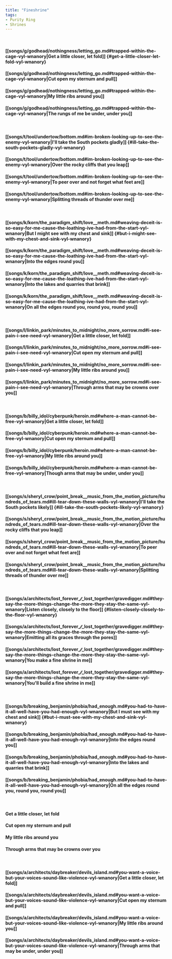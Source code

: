 ```yaml
---
title: "Fineshrine"
tags:
- Purity Ring
- Shrines
---
```

&nbsp;
#### [[songs/g/godhead/nothingness/letting_go.md#trapped-within-the-cage-vyl-wnanory|Get a little closer, let fold]] {#get-a-little-closer-let-fold-vyl-wnanory}
#### [[songs/g/godhead/nothingness/letting_go.md#trapped-within-the-cage-vyl-wnanory|Cut open my sternum and pull]]
#### [[songs/g/godhead/nothingness/letting_go.md#trapped-within-the-cage-vyl-wnanory|My little ribs around you]]
#### [[songs/g/godhead/nothingness/letting_go.md#trapped-within-the-cage-vyl-wnanory|The rungs of me be under, under you]]
&nbsp;
#### [[songs/t/tool/undertow/bottom.md#im-broken-looking-up-to-see-the-enemy-vyl-wnanory|I'll take the South pockets gladly]] {#ill-take-the-south-pockets-gladly-vyl-wnanory}
#### [[songs/t/tool/undertow/bottom.md#im-broken-looking-up-to-see-the-enemy-vyl-wnanory|Over the rocky cliffs that you leap]]
#### [[songs/t/tool/undertow/bottom.md#im-broken-looking-up-to-see-the-enemy-vyl-wnanory|To peer over and not forget what feet are]]
#### [[songs/t/tool/undertow/bottom.md#im-broken-looking-up-to-see-the-enemy-vyl-wnanory|Splitting threads of thunder over me]]
&nbsp;
#### [[songs/k/korn/the_paradigm_shift/love__meth.md#weaving-deceit-is-so-easy-for-me-cause-the-loathing-ive-had-from-the-start-vyl-wnanory|But I might see with my chest and sink]] {#but-i-might-see-with-my-chest-and-sink-vyl-wnanory}
#### [[songs/k/korn/the_paradigm_shift/love__meth.md#weaving-deceit-is-so-easy-for-me-cause-the-loathing-ive-had-from-the-start-vyl-wnanory|Into the edges round you]]
#### [[songs/k/korn/the_paradigm_shift/love__meth.md#weaving-deceit-is-so-easy-for-me-cause-the-loathing-ive-had-from-the-start-vyl-wnanory|Into the lakes and quarries that brink]]
#### [[songs/k/korn/the_paradigm_shift/love__meth.md#weaving-deceit-is-so-easy-for-me-cause-the-loathing-ive-had-from-the-start-vyl-wnanory|On all the edges round you, round you, round you]]
&nbsp;
#### [[songs/l/linkin_park/minutes_to_midnight/no_more_sorrow.md#i-see-pain-i-see-need-vyl-wnanory|Get a little closer, let fold]]
#### [[songs/l/linkin_park/minutes_to_midnight/no_more_sorrow.md#i-see-pain-i-see-need-vyl-wnanory|Cut open my sternum and pull]]
#### [[songs/l/linkin_park/minutes_to_midnight/no_more_sorrow.md#i-see-pain-i-see-need-vyl-wnanory|My little ribs around you]]
#### [[songs/l/linkin_park/minutes_to_midnight/no_more_sorrow.md#i-see-pain-i-see-need-vyl-wnanory|Through arms that may be crowns over you]]
&nbsp;
#### [[songs/b/billy_idol/cyberpunk/heroin.md#where-a-man-cannot-be-free-vyl-wnanory|Get a little closer, let fold]]
#### [[songs/b/billy_idol/cyberpunk/heroin.md#where-a-man-cannot-be-free-vyl-wnanory|Cut open my sternum and pull]]
#### [[songs/b/billy_idol/cyberpunk/heroin.md#where-a-man-cannot-be-free-vyl-wnanory|My little ribs around you]]
#### [[songs/b/billy_idol/cyberpunk/heroin.md#where-a-man-cannot-be-free-vyl-wnanory|Though arms that may be under, under you]]
&nbsp;
#### [[songs/s/sheryl_crow/point_break__music_from_the_motion_picture/hundreds_of_tears.md#ill-tear-down-these-walls-vyl-wnanory|I'll take the South pockets likely]] {#ill-take-the-south-pockets-likely-vyl-wnanory}
#### [[songs/s/sheryl_crow/point_break__music_from_the_motion_picture/hundreds_of_tears.md#ill-tear-down-these-walls-vyl-wnanory|Over the rocky cliffs that you leap]]
#### [[songs/s/sheryl_crow/point_break__music_from_the_motion_picture/hundreds_of_tears.md#ill-tear-down-these-walls-vyl-wnanory|To peer over and not forget what feet are]]
#### [[songs/s/sheryl_crow/point_break__music_from_the_motion_picture/hundreds_of_tears.md#ill-tear-down-these-walls-vyl-wnanory|Splitting threads of thunder over me]]
&nbsp;
#### [[songs/a/architects/lost_forever_∕∕_lost_together/gravedigger.md#they-say-the-more-things-change-the-more-they-stay-the-same-vyl-wnanory|Listen closely, closely to the floor]] {#listen-closely-closely-to-the-floor-vyl-wnanory}
#### [[songs/a/architects/lost_forever_∕∕_lost_together/gravedigger.md#they-say-the-more-things-change-the-more-they-stay-the-same-vyl-wnanory|Emitting all its graces through the pores]]
#### [[songs/a/architects/lost_forever_∕∕_lost_together/gravedigger.md#they-say-the-more-things-change-the-more-they-stay-the-same-vyl-wnanory|You make a fine shrine in me]]
#### [[songs/a/architects/lost_forever_∕∕_lost_together/gravedigger.md#they-say-the-more-things-change-the-more-they-stay-the-same-vyl-wnanory|You'll build a fine shrine in me]]
&nbsp;
#### [[songs/b/breaking_benjamin/phobia/had_enough.md#you-had-to-have-it-all-well-have-you-had-enough-vyl-wnanory|But I must see with my chest and sink]] {#but-i-must-see-with-my-chest-and-sink-vyl-wnanory}
#### [[songs/b/breaking_benjamin/phobia/had_enough.md#you-had-to-have-it-all-well-have-you-had-enough-vyl-wnanory|Into the edges round you]]
#### [[songs/b/breaking_benjamin/phobia/had_enough.md#you-had-to-have-it-all-well-have-you-had-enough-vyl-wnanory|Into the lakes and quarries that brink]]
#### [[songs/b/breaking_benjamin/phobia/had_enough.md#you-had-to-have-it-all-well-have-you-had-enough-vyl-wnanory|On all the edges round you, round you, round you]]
&nbsp;
#### Get a little closer, let fold
#### Cut open my sternum and pull
#### My little ribs around you
#### Through arms that may be crowns over you
&nbsp;
#### [[songs/a/architects/daybreaker/devils_island.md#you-want-a-voice-but-your-voices-sound-like-violence-vyl-wnanory|Get a little closer, let fold]]
#### [[songs/a/architects/daybreaker/devils_island.md#you-want-a-voice-but-your-voices-sound-like-violence-vyl-wnanory|Cut open my sternum and pull]]
#### [[songs/a/architects/daybreaker/devils_island.md#you-want-a-voice-but-your-voices-sound-like-violence-vyl-wnanory|My little ribs around you]]
#### [[songs/a/architects/daybreaker/devils_island.md#you-want-a-voice-but-your-voices-sound-like-violence-vyl-wnanory|Through arms that may be under, under you]]
